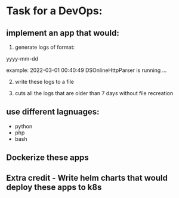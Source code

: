 
# Task for a DevOps: 

## implement an app that would:

1) generate logs of format:

yyyy-mm-dd <log message>

example: 2022-03-01 00:40:49 DSOnlineHttpParser is running ...

2) write these logs to a file

3) cuts all the logs that are older than 7 days without file recreation

## use different lagnuages:  
- python 
- php 
- bash 

## Dockerize these apps

## Extra credit - Write helm charts that would deploy these apps to k8s

